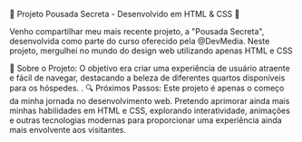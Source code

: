 🌟 Projeto Pousada Secreta - Desenvolvido em HTML & CSS 🌟

Venho compartilhar meu mais recente projeto, a "Pousada Secreta", desenvolvida como parte do curso oferecido pela @DevMedia. Neste projeto, mergulhei no mundo do design web utilizando apenas HTML e CSS

📌 Sobre o Projeto:
O objetivo era criar uma experiência de usuário atraente e fácil de navegar, destacando a beleza de diferentes quartos disponíveis para os hóspedes.
.
🔍 Próximos Passos:
Este projeto é apenas o começo da minha jornada no desenvolvimento web. Pretendo aprimorar ainda mais minhas habilidades em HTML e CSS, explorando interatividade, animações e outras tecnologias modernas para proporcionar uma experiência ainda mais envolvente aos visitantes.